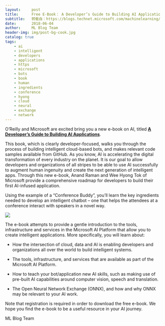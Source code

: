 ```yaml
---
layout:     post
title:      Free E-Book： A Developer’s Guide to Building AI Applications
subtitle:   转载自：https://blogs.technet.microsoft.com/machinelearning/2018/06/04/free-e-book-a-developers-guide-to-building-ai-applications/
date:       2018-06-04
author:     ML Blog Team
header-img: img/post-bg-cook.jpg
catalog: true
tags:
    - ai
    - intelligent
    - developers
    - applications
    - https
    - microsoft
    - bots
    - book
    - human
    - ingredients
    - conference
    - hyong
    - cloud
    - neural
    - exchange
    - network
---
```


O’Reilly and Microsoft are excited bring you a new e-book on AI, titled [**A Developer’s Guide to Building AI Applications**](https://info.microsoft.com/ww-landing-ai-developers-bot-ebook.html). 

This book, which is clearly developer-focused, walks you through the process of building intelligent cloud-based bots, and makes relevant code samples available from GitHub. As you know, AI is accelerating the digital transformation of every industry on the planet. It is our goal to allow developers and organizations of all stripes to be able to use AI successfully to augment human ingenuity and create the next generation of intelligent apps. Through this new e-book, Anand Raman and Wee Hyong Tok of Microsoft provide a comprehensive roadmap for developers to build their first AI-infused application.

Using the example of a “Conference Buddy”, you’ll learn the key ingredients needed to develop an intelligent chatbot – one that helps the attendees at a conference interact with speakers in a novel way.

[![](https://msdnshared.blob.core.windows.net/media/2018/06/060418_2228_FreeEBookA1.png)
](https://info.microsoft.com/ww-landing-ai-developers-bot-ebook.html)

The e-book attempts to provide a gentle introduction to the tools, infrastructure and services in the Microsoft AI Platform that allow you to create intelligent applications. More specifically, you will learn about:

- How the intersection of cloud, data and AI is enabling developers and organizations all over the world to build intelligent systems.

- The tools, infrastructure, and services that are available as part of the Microsoft AI Platform.

- How to teach your bot/application new AI skills, such as making use of pre-built AI capabilities around computer vision, speech and translation.

- The Open Neural Network Exchange (ONNX), and how and why ONNX may be relevant to your AI work.


Note that registration is required in order to download the free e-book. We hope you find the e-book to be a useful resource in your AI journey.

ML Blog Team 

